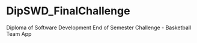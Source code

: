 # DipSWD_FinalChallenge
Diploma of Software Development End of Semester Challenge - Basketball Team App
